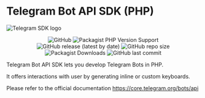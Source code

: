 # Telegram Bot API SDK (PHP)

![Telegram SDK logo](https://user-images.githubusercontent.com/8910097/103631670-15be0d00-4f65-11eb-99d6-0bea99f7f531.jpg)

<p align="center">
<img src="https://img.shields.io/github/license/leealexey/TgSDK?style=flat-square" alt="GitHub">
<img src="https://img.shields.io/packagist/php-v/leealexey/TgSDK?style=flat-square" alt="Packagist PHP Version Support">
<img src="https://img.shields.io/github/v/release/leealexey/TgSDK?style=flat-square" alt="GitHub release (latest by date)">
<img src="https://img.shields.io/github/repo-size/leealexey/TgSDK?style=flat-square" alt="GitHub repo size">
<img src="https://img.shields.io/packagist/dt/leealexey/tgsdk?style=flat-square" alt="Packagist Downloads">
<img src="https://img.shields.io/github/last-commit/leealexey/TgSDK?style=flat-square" alt="GitHub last commit">
</p>

Telegram Bot API SDK lets you develop Telegram Bots in PHP. 

It offers interactions with user by generating inline or custom keyboards.

Please refer to the official documentation https://core.telegram.org/bots/api
